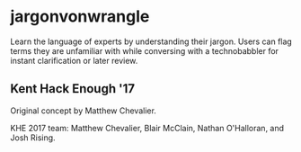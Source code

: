 # jargonvonwrangle
Learn the language of experts by understanding their jargon. Users can flag terms they are unfamiliar with while conversing with a technobabbler for instant clarification or later review.

## Kent Hack Enough '17
Original concept by Matthew Chevalier.

KHE 2017 team: Matthew Chevalier, Blair McClain, Nathan O'Halloran, and Josh Rising.

